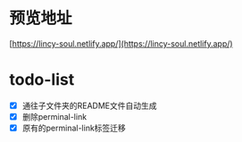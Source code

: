 # 预览地址

[https://lincy-soul.netlify.app/](https://lincy-soul.netlify.app/)
# todo-list

- [x] 通往子文件夹的README文件自动生成
- [x] 删除perminal-link
- [x] 原有的perminal-link标签迁移